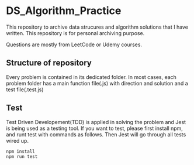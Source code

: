 # DS_Algorithm_Practice
This repository to archive data strucures and algorithm solutions that I have written.
This repository is for personal archiving purpose. 

Questions are mostly from LeetCode or Udemy courses. 

## Structure of repository
Every problem is contained in its dedicated folder. 
In most cases, each problem folder has a main function file(.js) with direction and solution and a test file(.test.js)

## Test
Test Driven Developement(TDD) is applied in solving the problem and Jest is being used as a testing tool.
If you want to test, please first install npm, and runt test with commands as follows. 
Then Jest will go through all tests wired up.

```
npm install
npm run test
```

